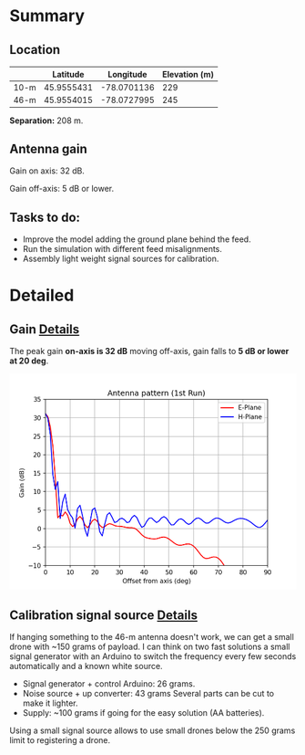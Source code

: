 # Summary


## Location

|      | Latitude   | Longitude   | Elevation (m) |
|------|------------|-------------|---------------|
| 10-m | 45.9555431 | -78.0701136 | 229           |
| 46-m | 45.9554015 | -78.0727995 | 245           |

**Separation:** 208 m.

## Antenna gain
Gain on axis: 32 dB.

Gain off-axis: 5 dB or lower.

## Tasks to do:
- Improve the model adding the ground plane behind the feed.
- Run the simulation with different feed misalignments.
- Assembly light weight signal sources for calibration.


# Detailed

## Gain [Details](FirstRunSimulation/20200502simulation.md)

The peak gain **on-axis is 32 dB** moving off-axis, gain falls to **5 dB or lower at 20 deg**.

![E and H gain slices](FirstRunSimulation/First.png)


## Calibration signal source [Details](SignalSource/signalSource.md)

If hanging something to the 46-m antenna doesn't work,
we can get a small drone with ~150 grams of payload.
I can think on two fast solutions a small signal generator
with an Arduino to switch the frequency every few seconds automatically and a known white source.
* Signal generator + control Arduino: 26 grams.
* Noise source + up converter: 43 grams
    Several parts can be cut to make it lighter.
* Supply: ~100 grams if going for the easy solution (AA batteries).

Using a small signal source allows to use small drones below the
250 grams limit to registering a drone.
